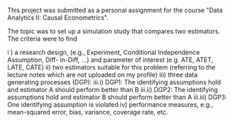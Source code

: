 This project was submitted as a personal assignment for the course "Data Analytics II: Causal Econometrics".

The topic was to set up a simulation study that compares two estimators. The criteria were to find 
 
i ) a research design, (e.g., Experiment, Conditional Independence Assumption, Diff- in-Diff, ...) and parameter of interest (e.g. ATE, ATET, LATE, CATE) 
ii) two estimators suitable for this problem (referring to the lecture notes which are not uploaded on my profile) 
iii) three data generating processes (DGP): 
iii.i)   DGP1: The identifying assumptions hold and estimator A should perform better than B 
iii.ii)  DGP2: The identifying assumptions hold and estimator B should perform better than A 
iii.iii) DGP3: One identifying assumption is violated
iv) performance measures, e.g., mean-squared error, bias, variance, coverage rate, etc.
